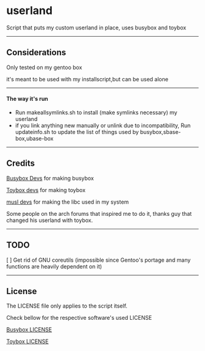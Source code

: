 # userland

Script that puts my custom userland in place, uses busybox and toybox

---

## Considerations

Only tested on my gentoo box

it's meant to be used with my installscript,but can be used alone

---

#### The way it's run

- Run makeallsymlinks.sh to install (make symlinks necessary) my userland
- if you link anything new manually or unlink due to incompatibility, Run updateinfo.sh to update the list of things used by busybox,sbase-box,ubase-box

---

## Credits

[Busybox Devs](https://busybox.net/) for making busybox

[Toybox devs](http://landley.net/toybox/) for making toybox

[musl devs](https://www.musl-libc.org/) for making the libc used in my system

Some people on the arch forums that inspired me to do it, thanks guy that changed his userland with toybox.

---

## TODO

[ ] Get rid of GNU coreutils (impossible since Gentoo's portage and many functions are heavily dependent on it)

---

## License

The LICENSE file only applies to the script itself.

Check bellow for the respective software's used LICENSE

[Busybox LICENSE](https://busybox.net/license.html)

[Toybox LICENSE](http://landley.net/toybox/license.html)
